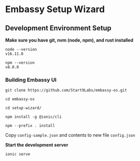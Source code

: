 # Embassy Setup Wizard

## Development Environment Setup

**Make sure you have git, nvm (node, npm), and rust installed**

```
node --version
v16.11.0

npm --version
v8.0.0
```

### Building Embassy UI

`git clone https://github.com/Start9Labs/embassy-os.git`

`cd embassy-os`

`cd setup-wizard/`

`npm install -g @ionic/cli`

`npm --prefix . install`

Copy `config-sample.json` and contents to new file `config.json`

**Start the development server**

`ionic serve`
